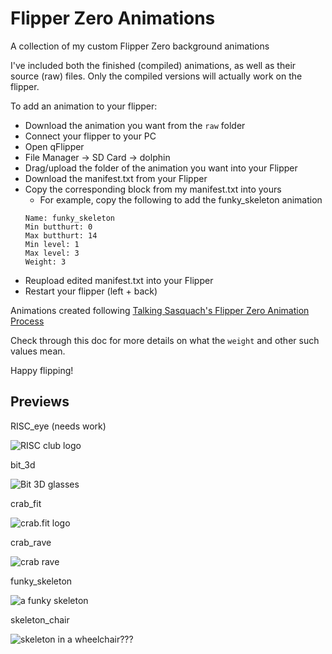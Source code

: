 # Flipper Zero Animations
A collection of my custom Flipper Zero background animations

I've included both the finished (compiled) animations, as well as their source (raw) files. Only the compiled versions will actually work on the flipper. 

To add an animation to your flipper:
* Download the animation you want from  the `raw` folder
* Connect your flipper to your PC
* Open qFlipper
* File Manager -> SD Card -> dolphin
* Drag/upload the folder of the animation you want into your Flipper
* Download the manifest.txt from your Flipper
* Copy the corresponding block from my manifest.txt into yours
  * For example, copy the following to add the funky_skeleton animation
  ```
  Name: funky_skeleton
  Min butthurt: 0
  Max butthurt: 14
  Min level: 1
  Max level: 3
  Weight: 3
  ```
* Reupload edited manifest.txt into your Flipper
* Restart your flipper (left + back) 

Animations created following [Talking Sasquach's Flipper Zero Animation Process](https://docs.google.com/document/d/e/2PACX-1vR_nZRakD6iwJVQS8Pf4y7Wm4klcucrC7EKVO8m_DQV63To7e-alqD0yaoO3sTygjcChfcRo80Hdeet/pub)

Check through this doc for more details on what the `weight` and other such values mean.

Happy flipping!

## Previews

RISC_eye (needs work)

![RISC club logo](https://i.imgur.com/z6GXLtn.png)

bit_3d

![Bit 3D glasses](https://i.imgur.com/M1nbzTY.png)

crab_fit

![crab.fit logo](https://i.imgur.com/WHXRk0k.png)

crab_rave

![crab rave](https://i.imgur.com/lvUZNth.gif)

funky_skeleton

![a funky skeleton](https://i.imgur.com/CBipO7l.gif)

skeleton_chair

![skeleton in a wheelchair???](https://i.imgur.com/98vmeFS.gif)
